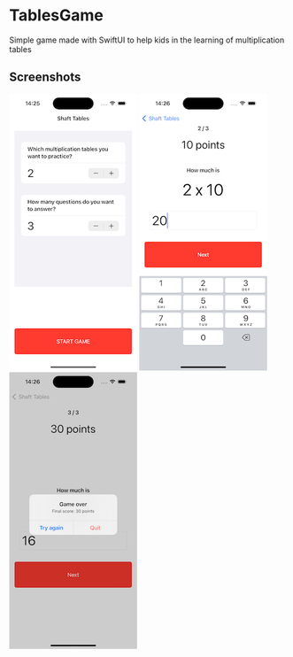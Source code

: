 # TablesGame

Simple game made with SwiftUI to help kids in the learning of multiplication tables

## Screenshots

![1](/screenshots/1.png)
![2](/screenshots/2.png)
![3](/screenshots/3.png)
